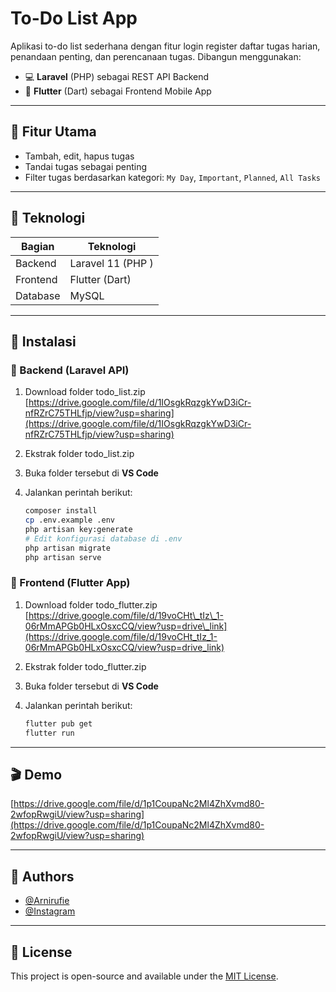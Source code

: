 # To-Do List App

Aplikasi to-do list sederhana dengan fitur login register daftar tugas harian, penandaan penting, dan perencanaan tugas. Dibangun menggunakan:

* 💻 **Laravel** (PHP) sebagai REST API Backend
* 📱 **Flutter** (Dart) sebagai Frontend Mobile App

---

## 🚀 Fitur Utama

* Tambah, edit, hapus tugas
* Tandai tugas sebagai penting
* Filter tugas berdasarkan kategori: `My Day`, `Important`, `Planned`, `All Tasks`

---

## 🧰 Teknologi

| Bagian   | Teknologi      |
| -------- | -------------- |
| Backend  | Laravel 11 (PHP ) |
| Frontend | Flutter (Dart) |
| Database | MySQL          |

---

## 🔧 Instalasi

### 🔹 Backend (Laravel API)

1. Download folder todo\_list.zip
   [https://drive.google.com/file/d/1IOsgkRqzgkYwD3iCr-nfRZrC75THLfjp/view?usp=sharing](https://drive.google.com/file/d/1IOsgkRqzgkYwD3iCr-nfRZrC75THLfjp/view?usp=sharing)
2. Ekstrak folder todo\_list.zip
3. Buka folder tersebut di **VS Code**
4. Jalankan perintah berikut:

   ```bash
   composer install
   cp .env.example .env
   php artisan key:generate
   # Edit konfigurasi database di .env
   php artisan migrate
   php artisan serve
   ```

### 🔹 Frontend (Flutter App)

1. Download folder todo\_flutter.zip
   [https://drive.google.com/file/d/19voCHt\_tIz\_1-06rMmAPGb0HLxOsxcCQ/view?usp=drive\_link](https://drive.google.com/file/d/19voCHt_tIz_1-06rMmAPGb0HLxOsxcCQ/view?usp=drive_link)
2. Ekstrak folder todo\_flutter.zip
3. Buka folder tersebut di **VS Code**
4. Jalankan perintah berikut:

   ```bash
   flutter pub get
   flutter run
   ```

---

## 🎬 Demo

[https://drive.google.com/file/d/1p1CoupaNc2Ml4ZhXvmd80-2wfopRwgiU/view?usp=sharing](https://drive.google.com/file/d/1p1CoupaNc2Ml4ZhXvmd80-2wfopRwgiU/view?usp=sharing)

---

## 👤 Authors

* [@Arnirufie](https://github.com/Arnirufie)
* [@Instagram](https://instagram.com)

---

## 📄 License

This project is open-source and available under the [MIT License](LICENSE).
